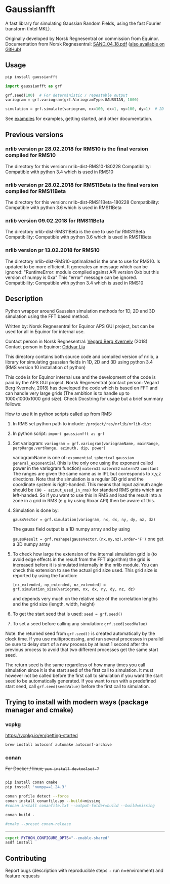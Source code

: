 # Gaussianfft

A fast library for simulating Gaussian Random Fields, using the fast Fourier transform (Intel MKL).

Originally developed by Norsk Regnesentral on commission from Equinor.
Documentation from Norsk Regnesentral: [SAND_04_18.pdf](doc/SAND_04_18.pdf) ([also available on GitHub](https://github.com/equinor/gaussianfft/blob/master/doc/SAND_04_18.pdf))

## Usage

```bash
pip install gaussianfft
```

```python
import gaussianfft as grf

grf.seed(100)  # For deterministic / repeatable output
variogram = grf.variogram(grf.VariogramType.GAUSSIAN, 1000)

simulation = grf.simulate(variogram, nx=100, dx=1, ny=100, dy=1)  # 2D 100 x 100 grid
```

See [examples](examples/) for examples, getting started, and other documentation.


## Previous versions

### nrlib version pr 28.02.2018  for RMS10 is the final version compiled for RMS10
The directory  for this version: nrlib-dist-RMS10-180228
Compatibility: Compatible with python 3.4 which is used in RMS10

### nrlib version pr 28.02.2018  for RMS11Beta is the final version compiled for RMS11Beta
The directory  for this version: nrlib-dist-RMS11Beta-180228
Compatibility: Compatible with python 3.6 which is used in RMS11Beta

### nrlib version 09.02.2018 for RMS11Beta
The directory nrlib-dist-RMS11Beta is the one to use for RMS11Beta
Compatibility: Compatible with python 3.6 which is used in RMS11Beta

### nrlib version pr 13.02.2018  for RMS10
The directory nrlib-dist-RMS10-optimalized is the one to use for RMS10.
Is updated to be more efficient. It generates an message which can be ignored:
   "RuntimeError: module compiled against API version 0xb but this version of numpy is 0xa"
This "error" message can be ignored.
Compatibility: Compatible with python 3.4 which is used in RMS10


##  Description
Python wrapper around Gaussian simulation methods for 1D, 2D and 3D simulation using the FFT based method.

Written by: Norsk Regnesentral for Equinor APS GUI project, but can be used for all in Equinor for internal use.

Contact person in Norsk Regnesentral: [Vegard Berg Kvernelv](mailto:Vegard.Kvernelv@nr.no) (2018)
Contact person in Equinor: [Oddvar Lia](mailto:olia@equinor.com)


This directory contains both source code and compiled version of nrlib,
a library for simulating gaussian fields in 1D, 2D and 3D using python 3.4 (RMS version 10 installation of python)

This code is for Equinor internal use and the development of the code is paid by the APS GUI project.
Norsk Regnesentral (contact person: Vegard Berg Kvernelv, 2018) has developed the code which is based on FFT
and can handle very large grids (The ambition is to handle up to 1000x1000x1000  grid size).
Check Docstring for usage but a brief summary follows:

How to use it in python scripts called up from RMS:
1. In RMS set python path to include: `/project/res/nrlib/nrlib-dist`
2. In python script: `import gaussianfft as grf`
3. Set variogram:
   `variogram = grf.variogram(variogramName, mainRange, perpRange,vertRange, azimuth, dip, power)`

   variogramName is one of:
              `exponential`
              `spherical`
              `gaussian`
              `general_exponential`  (this is the only one using the exponent called power in the variogram function)
              `matern32`
              `matern52`
              `matern72`
              `constant`
The ranges are given the same name as in IPL but corresponds to x,y,z directions.
Note that the simulation is a regular 3D grid and the coordinate system is right-handed. This means that input azimuth angle
should be  `(90 - azimut_used_in_rms)` for standard RMS grids which are left-handed.
So if you want to use this in RMS and load the result into a zone in a grid in RMS (e.g by using Roxar API) then be aware of this.

4. Simulation is done by:

   `gaussVector = grf.simulation(variogram, nx, dx, ny, dy, nz, dz)`

   The gauss field output is a 1D numpy array and by using

   `gaussResult = grf.reshape(gaussVector,(nx,ny,nz),order='F')`   one get a 3D numpy array

5. To check how large the extension of the internal simulation grid is (to avoid edge effects in the result from the FFT algorithm)
the grid is increased before it is simulated internally in the nrlib module. You can check this extension to see the actual grid size used.
This grid size is reported by using the function:

   `[nx_extended, ny_extended, nz_extended] = grf.simulation_size(variogram, nx, dx, ny, dy, nz, dz)`

    and depends very much on the relative size of the correlation lengths and the grid size (length, width, height)

6. To get the start seed that is used:
  `seed = grf.seed()`

7. To set a seed before calling any simulation:
  `grf.seed(seedValue)`

Note: the returned seed from `grf.seed()` is created automatically by the clock time. If you use multiprocessing, and run several processes in parallel
be sure to delay start of a new process by at least 1 second after the previous process to avoid that two different processes get the same start seed.

The return seed is the same regardless of how many times you call simulation since it is the start seed of the first call to simulation.
It must however not be called before the first call to simulation if you want the start seed to be automatically generated.
If you want to run with a predefined start seed, call `grf.seed(seedValue)` before the first call to simulation.



## Trying to install with modern ways (package manager and cmake)

### vcpkg

https://vcpkg.io/en/getting-started

```bash
brew install autoconf automake autoconf-archive
```

### conan

~~For Docker / linux; `yum install devtoolset-7`~~

```bash

pip install conan cmake
pip install 'numpy==1.24.3'

conan profile detect --force
conan install conanfile.py --build=missing
#conan install conanfile.txt --output-folder=build --build=missing

conan build .

#cmake --preset conan-release

```


---

```bash
export PYTHON_CONFIGURE_OPTS="--enable-shared"
asdf install

```

## Contributing
Report bugs (description with reproducible steps + run n=environment) and feature requests

